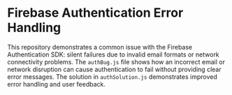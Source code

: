 # Firebase Authentication Error Handling

This repository demonstrates a common issue with the Firebase Authentication SDK:  silent failures due to invalid email formats or network connectivity problems. The `authBug.js` file shows how an incorrect email or network disruption can cause authentication to fail without providing clear error messages.  The solution in `authSolution.js` demonstrates improved error handling and user feedback.